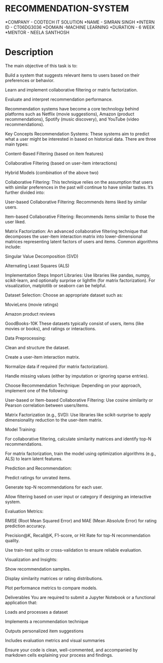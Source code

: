 # RECOMMENDATION-SYSTEM
*COMPANY - CODTECH IT SOLUTION
*NAME - SIMRAN SINGH
*INTERN ID - CT06DG3036
*DOMAIN -MACHINE LEARNING 
*DURATION - 6 WEEK
*MENTOR - NEELA SANTHOSH
# Description
The main objective of this task is to:

Build a system that suggests relevant items to users based on their preferences or behavior.

Learn and implement collaborative filtering or matrix factorization.

Evaluate and interpret recommendation performance.

Recommendation systems have become a core technology behind platforms such as Netflix (movie suggestions), Amazon (product recommendations), Spotify (music discovery), and YouTube (video recommendations).

Key Concepts
Recommendation Systems:
These systems aim to predict what a user might be interested in based on historical data. There are three main types:

Content-Based Filtering (based on item features)

Collaborative Filtering (based on user-item interactions)

Hybrid Models (combination of the above two)

Collaborative Filtering:
This technique relies on the assumption that users with similar preferences in the past will continue to have similar tastes. It’s further divided into:

User-based Collaborative Filtering: Recommends items liked by similar users.

Item-based Collaborative Filtering: Recommends items similar to those the user liked.

Matrix Factorization:
An advanced collaborative filtering technique that decomposes the user-item interaction matrix into lower-dimensional matrices representing latent factors of users and items. Common algorithms include:

Singular Value Decomposition (SVD)

Alternating Least Squares (ALS)

Implementation Steps
Import Libraries:
Use libraries like pandas, numpy, scikit-learn, and optionally surprise or lightfm (for matrix factorization). For visualization, matplotlib or seaborn can be helpful.

Dataset Selection:
Choose an appropriate dataset such as:

MovieLens (movie ratings)

Amazon product reviews

GoodBooks-10K
These datasets typically consist of users, items (like movies or books), and ratings or interactions.

Data Preprocessing:

Clean and structure the dataset.

Create a user-item interaction matrix.

Normalize data if required (for matrix factorization).

Handle missing values (either by imputation or ignoring sparse entries).

Choose Recommendation Technique:
Depending on your approach, implement one of the following:

User-based or Item-based Collaborative Filtering: Use cosine similarity or Pearson correlation between users/items.

Matrix Factorization (e.g., SVD): Use libraries like scikit-surprise to apply dimensionality reduction to the user-item matrix.

Model Training:

For collaborative filtering, calculate similarity matrices and identify top-N recommendations.

For matrix factorization, train the model using optimization algorithms (e.g., ALS) to learn latent features.

Prediction and Recommendation:

Predict ratings for unrated items.

Generate top-N recommendations for each user.

Allow filtering based on user input or category if designing an interactive system.

Evaluation Metrics:

RMSE (Root Mean Squared Error) and MAE (Mean Absolute Error) for rating prediction accuracy.

Precision@K, Recall@K, F1-score, or Hit Rate for top-N recommendation quality.

Use train-test splits or cross-validation to ensure reliable evaluation.

Visualization and Insights:

Show recommendation samples.

Display similarity matrices or rating distributions.

Plot performance metrics to compare models.

Deliverables
You are required to submit a Jupyter Notebook or a functional application that:

Loads and processes a dataset

Implements a recommendation technique

Outputs personalized item suggestions

Includes evaluation metrics and visual summaries

Ensure your code is clean, well-commented, and accompanied by markdown cells explaining your process and findings.
